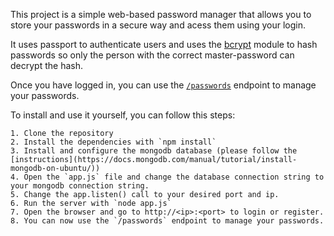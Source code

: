This project is a simple web-based password manager that allows you to store your passwords in a secure way and acess them using your login.

It uses passport to authenticate users and uses the [bcrypt](https://www.npmjs.com/package/bcrypt) module to hash passwords so only the person with the correct master-password can decrypt the hash.

Once you have logged in, you can use the [`/passwords`](/passwords) endpoint to manage your passwords.

To install and use it yourself, you can follow this steps:

    1. Clone the repository
    2. Install the dependencies with `npm install`
    3. Install and configure the mongodb database (please follow the [instructions](https://docs.mongodb.com/manual/tutorial/install-mongodb-on-ubuntu/))
    4. Open the `app.js` file and change the database connection string to your mongodb connection string.
    5. Change the app.listen() call to your desired port and ip.
    6. Run the server with `node app.js`
    7. Open the browser and go to http://<ip>:<port> to login or register.
    8. You can now use the `/passwords` endpoint to manage your passwords.